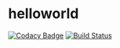 # helloworld
[![Codacy Badge](https://api.codacy.com/project/badge/Grade/f141a2481a01412598a2f4322c31b95c)](https://app.codacy.com/app/djdjdjdsjsmsmsn/helloworld?utm_source=github.com&utm_medium=referral&utm_content=djdjdjdsjsmsmsn/helloworld&utm_campaign=Badge_Grade_Dashboard)
[![Build Status](https://travis-ci.org/djdjdjdsjsmsmsn/helloworld.svg?branch=master)](https://travis-ci.org/djdjdjdsjsmsmsn/helloworld)
